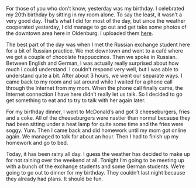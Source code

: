 For those of you who don’t know, yesterday was my birthday. I celebrated my 20th birthday by sitting in my room alone. To say the least, it wasn’t a very good day. That’s what I did for most of the day, but since the weather cooperated yesterday, I did manage to go out and get take some photos of the downtown area here in Oldenburg. I uploaded them [here](http://picasaweb.google.com/seifertalex/Oldenburg).

The best part of the day was when I met the Russian exchange student here for a bit of Russian practice. We met downtown and went to a café where we got a couple of chocolate frappuccinos. Then we spoke in Russian. Between English and German, I was actually really surprised about how much I could understand. I couldn’t respond very well, but I was able to understand quite a bit. After about 3 hours, we went our separate ways. I came back to my room and sat around while I waited for a phone call through the Internet from my mom. When the phone call finally came, the Internet connection I have here didn’t really let us talk. So I decided to go get something to eat and to try to talk with her again later.

For my birthday dinner, I went to McDonald’s and got 3 cheeseburgers, fries and a coke. All of the cheeseburgers were nastier than normal because they had been sitting under a heat lamp for quite some time and the fries were soggy. Yum. Then I came back and did homework until my mom got online again. We managed to talk for about an hour. Then I had to finish up my homework and go to bed.

Today, it has been rainy all day. I guess the weather has decided to make up for not raining over the weekend at all. Tonight I’m going to be meeting up with a bunch of the exchange students and some German students. We’re going to go out to dinner for my birthday. They couldn’t last night because they already had plans. It should be fun.